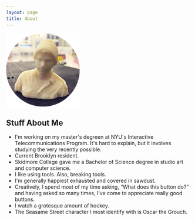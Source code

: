 ```yaml
---
layout: page
title: About
---
```


<div class="about">
<img src="/img/profile.png" alt="Profile image">
<h2>Stuff About Me</h2>

<ul>
	<li>I'm working on my master's degreen at NYU's Interactive Telecommunications Program. It's hard to explain, but it involves studying the very recently possible.</li>
	<li>Current Brooklyn resident.</li>
	<li>Skidmore College gave me a Bachelor of Science degree in studio art and computer science.</li>
	<li>I like using tools. Also, breaking tools.</li>
	<li>I'm generally happiest exhausted and covered in sawdust.</li>
	<li>Creatively, I spend most of my time asking, “What does this button do?” and having asked so many times, I’ve come to appreciate really good buttons.</li>
	<li>I watch a grotesque amount of hockey.</li>
	<li>The Seasame Street character I most identify with is Oscar the Grouch.</li>
</ul>
</div>